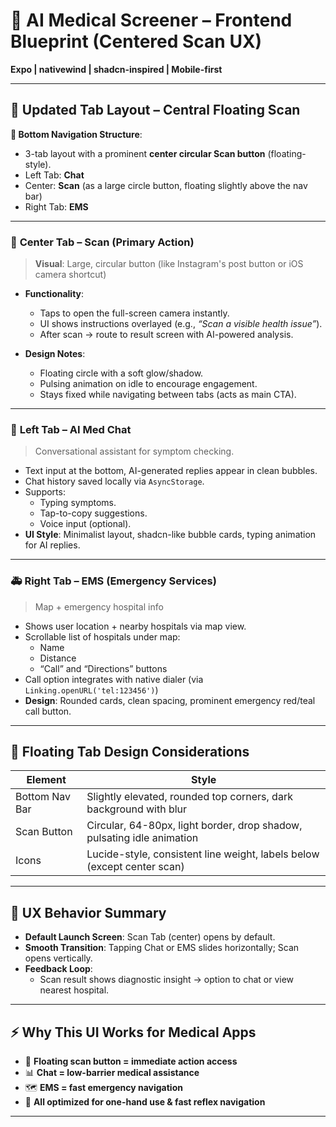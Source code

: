 # 🧪 **AI Medical Screener – Frontend Blueprint (Centered Scan UX)**  
**Expo | nativewind | shadcn-inspired | Mobile-first**

---

## 📱 **Updated Tab Layout – Central Floating Scan**

**🧭 Bottom Navigation Structure**:
- 3-tab layout with a prominent **center circular Scan button** (floating-style).
- Left Tab: **Chat**
- Center: **Scan** (as a large circle button, floating slightly above the nav bar)
- Right Tab: **EMS**

---

### 🔘 **Center Tab – Scan (Primary Action)**
> **Visual**: Large, circular button (like Instagram's post button or iOS camera shortcut)

- **Functionality**:
  - Taps to open the full-screen camera instantly.
  - UI shows instructions overlayed (e.g., *“Scan a visible health issue”*).
  - After scan → route to result screen with AI-powered analysis.

- **Design Notes**:
  - Floating circle with a soft glow/shadow.
  - Pulsing animation on idle to encourage engagement.
  - Stays fixed while navigating between tabs (acts as main CTA).

---

### 💬 **Left Tab – AI Med Chat**
> Conversational assistant for symptom checking.

- Text input at the bottom, AI-generated replies appear in clean bubbles.
- Chat history saved locally via `AsyncStorage`.
- Supports:
  - Typing symptoms.
  - Tap-to-copy suggestions.
  - Voice input (optional).
- **UI Style**: Minimalist layout, shadcn-like bubble cards, typing animation for AI replies.

---

### 🚑 **Right Tab – EMS (Emergency Services)**  
> Map + emergency hospital info

- Shows user location + nearby hospitals via map view.
- Scrollable list of hospitals under map:
  - Name
  - Distance
  - “Call” and “Directions” buttons
- Call option integrates with native dialer (via `Linking.openURL('tel:123456')`)
- **Design**: Rounded cards, clean spacing, prominent emergency red/teal call button.

---

## 🎨 **Floating Tab Design Considerations**

| Element | Style |
|--------|-------|
| Bottom Nav Bar | Slightly elevated, rounded top corners, dark background with blur |
| Scan Button | Circular, 64-80px, light border, drop shadow, pulsating idle animation |
| Icons | Lucide-style, consistent line weight, labels below (except center scan) |

---

## 🧪 **UX Behavior Summary**

- **Default Launch Screen**: Scan Tab (center) opens by default.
- **Smooth Transition**: Tapping Chat or EMS slides horizontally; Scan opens vertically.
- **Feedback Loop**:
  - Scan result shows diagnostic insight → option to chat or view nearest hospital.

---

## ⚡ Why This UI Works for Medical Apps

- 🔘 **Floating scan button = immediate action access**
- 📊 **Chat = low-barrier medical assistance**
- 🗺️ **EMS = fast emergency navigation**
- 📱 **All optimized for one-hand use & fast reflex navigation**

---
